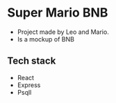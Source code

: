# Super Mario BNB

- Project made by Leo and Mario.
- Is a mockup of BNB

## Tech stack

- React
- Express
- Psqll
